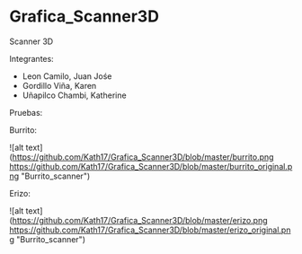 # Grafica_Scanner3D
Scanner 3D

Integrantes:
- Leon Camilo, Juan Jośe
- Gordillo Viña, Karen
- Uñapilco Chambi, Katherine

Pruebas:

Burrito:

![alt text](https://github.com/Kath17/Grafica_Scanner3D/blob/master/burrito.png https://github.com/Kath17/Grafica_Scanner3D/blob/master/burrito_original.png "Burrito_scanner")

Erizo:

![alt text](https://github.com/Kath17/Grafica_Scanner3D/blob/master/erizo.png https://github.com/Kath17/Grafica_Scanner3D/blob/master/erizo_original.png "Burrito_scanner")


